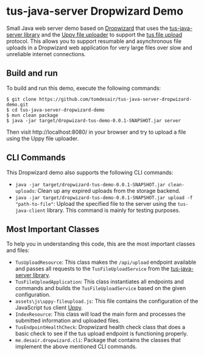 # tus-java-server Dropwizard Demo
Small Java web server demo based on [Dropwizard](https://www.dropwizard.io) that uses the [tus-java-server library](https://github.com/tomdesair/tus-java-server/) and the [Uppy file uploader](https://uppy.io/) to support the [tus file upload](https://tus.io/) protocol. This allows you to support resumable and asynchronous file uploads in a Dropwizard web application for very large files over slow and unreliable internet connections.

## Build and run
To build and run this demo, execute the following commands:

```
$ git clone https://github.com/tomdesair/tus-java-server-dropwizard-demo.git
$ cd tus-java-server-dropwizard-demo
$ mvn clean package
$ java -jar target/dropwizard-tus-demo-0.0.1-SNAPSHOT.jar server
```

Then visit http://localhost:8080/ in your browser and try to upload a file using the Uppy file uploader.

## CLI Commands
This Dropwizard demo also supports the following CLI commands:

* `java -jar target/dropwizard-tus-demo-0.0.1-SNAPSHOT.jar clean-uploads`: Clean up any expired uploads from the storage backend.
* `java -jar target/dropwizard-tus-demo-0.0.1-SNAPSHOT.jar upload -f "path-to-file"`: Upload the specified file to the server using the `tus-java-client` library. This command is mainly for testing purposes.

## Most Important Classes
To help you in understanding this code, this are the most important classes and files:

* `TusUploadResource`: This class makes the `/api/upload` endpoint available and passes all requests to the `TusFileUploadService` from the [tus-java-server library](https://github.com/tomdesair/tus-java-server/).
* `TusFileUploadApplication`: This class instantiates all endpoints and commands and builds the `TusFileUploadService` based on the given configuration.
* `assets\js\uppy-fileupload.js`: This file contains the configuration of the JavaScript tus client [Uppy](https://uppy.io).
* `IndexResource`: This class will load the main form and processes the submitted information and uploaded files.
* `TusEndpointHealthCheck`: Dropwizard health check class that does a basic check to see if the tus upload endpoint is functioning properly.
* `me.desair.dropwizard.cli`: Package that contains the classes that implement the above mentioned CLI commands.